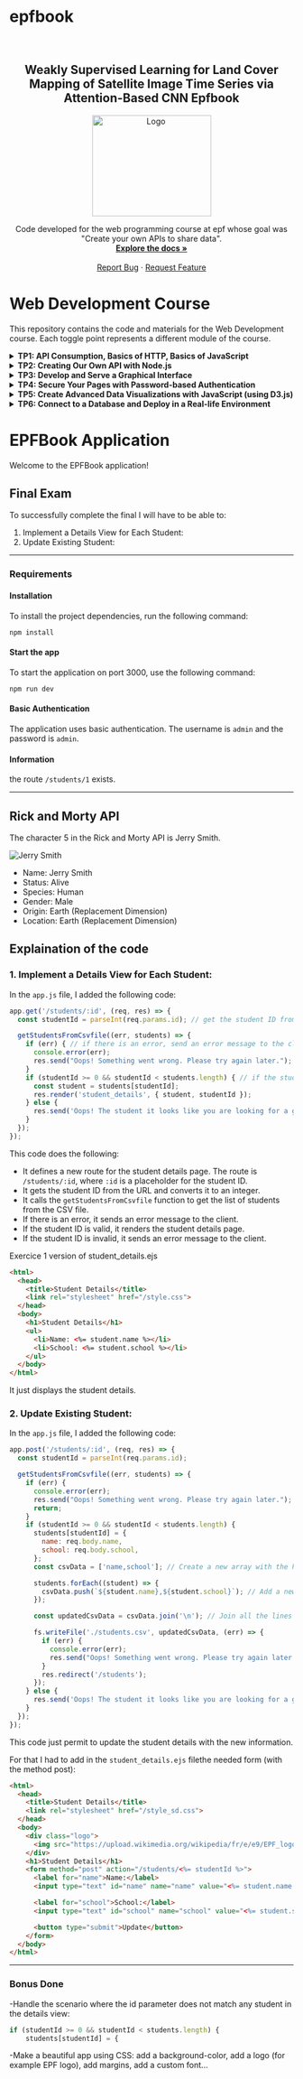 # epfbook
<!-- PROJECT LOGO -->
<br />
<div align="center">
  <h2 align="center">Weakly Supervised Learning for Land Cover
Mapping of Satellite Image Time Series via
Attention-Based CNN
Epfbook</h3>
  <a href="https://www.epf.fr/en">
    <img src="https://upload.wikimedia.org/wikipedia/fr/e/e9/EPF_logo_2021.png" alt="Logo" width="211" height="179">
  </a>
  <p align="center">
    Code developed for the web programming course at epf whose goal was "Create your own APIs to share data".
    <br />
    <a href="https://github.com/Thibault-GILLARD/epfbook"><strong>Explore the docs »</strong></a>
    <br />
    <br />
    <a href="https://github.com/Thibault-GILLARD/epfbook/issues">Report Bug</a>
    ·
    <a href="https://github.com/Thibault-GILLARD/epfbook/issues">Request Feature</a>
  </p>
</div>


# Web Development Course

This repository contains the code and materials for the Web Development course. Each toggle point represents a different module of the course.

<details>
<summary><strong>TP1: API Consumption, Basics of HTTP, Basics of JavaScript</strong></summary>
<p>

Learn how web browsers (such as Chrome, Firefox, Safari, etc.) retrieve web pages and data from the internet. Explore API consumption, HTTP basics, and JavaScript fundamentals.

</p>
</details>

<details>
<summary><strong>TP2: Creating Our Own API with Node.js</strong></summary>
<p>

Learn about creating your own API using Node.js. Serve and update data stored in a CSV file, specifically a list of students. Focus on the server-side of web development and how websites make web pages and data available to their users.

</p>
</details>

<details>
<summary><strong>TP3: Develop and Serve a Graphical Interface</strong></summary>
<p>

Learn to develop and serve a graphical interface in the browser using HTML, CSS, and JavaScript. Implement forms, handle responsiveness, and grasp the basics of front-end web development.

</p>
</details>

<details>
<summary><strong>TP4: Secure Your Pages with Password-based Authentication</strong></summary>
<p>

Learn how to secure your web pages with password-based authentication. Explore techniques to make certain pages and data private, accessible only to authenticated users or members.

</p>
</details>

<details>
<summary><strong>TP5: Create Advanced Data Visualizations with JavaScript (using D3.js)</strong></summary>
<p>

Learn how to create advanced data visualizations using JavaScript, specifically leveraging the power of D3.js. Explore different techniques to display data in an aesthetically pleasing and informative manner.

</p>
</details>

<details>
<summary><strong>TP6: Connect to a Database and Deploy in a Real-life Environment</strong></summary>
<p>

Learn how to connect to a database and deploy your web application in a real-life environment. Explore concepts related to storing persistent data and retrieving them when needed. Additionally, gain insights into the deployment process.

</p>
</details>

# EPFBook Application

Welcome to the EPFBook application!

## Final Exam

To successfully complete the final I will have to be able to:

1. Implement a Details View for Each Student:
2. Update Existing Student:

----
### Requirements

#### Installation

To install the project dependencies, run the following command:

```shell
npm install
```

#### Start the app

To start the application on port 3000, use the following command:

```shell
npm run dev
```

#### Basic Authentication

The application uses basic authentication. The username is `admin` and the password is `admin`.

#### Information 

the route `/students/1` exists.

----

## Rick and Morty API

The character 5 in the Rick and Morty API is Jerry Smith.

![Jerry Smith](https://rickandmortyapi.com/api/character/avatar/5.jpeg)

- Name: Jerry Smith
- Status: Alive
- Species: Human
- Gender: Male
- Origin: Earth (Replacement Dimension)
- Location: Earth (Replacement Dimension)

## Explaination of the code 


### 1. Implement a Details View for Each Student:

In the `app.js` file, I added the following code:

```javascript
app.get('/students/:id', (req, res) => {
  const studentId = parseInt(req.params.id); // get the student ID from the URL and convert it to an integer

  getStudentsFromCsvfile((err, students) => {
    if (err) { // if there is an error, send an error message to the client
      console.error(err);
      res.send("Oops! Something went wrong. Please try again later.");
    }
    if (studentId >= 0 && studentId < students.length) { // if the student ID is valid, render the student details page
      const student = students[studentId];
      res.render('student_details', { student, studentId });
    } else {
      res.send('Oops! The student it looks like you are looking for a ghost. Please try again later.');
    }
  });
});
```

This code does the following:
- It defines a new route for the student details page. The route is `/students/:id`, where `:id` is a placeholder for the student ID.
- It gets the student ID from the URL and converts it to an integer.
-  It calls the `getStudentsFromCsvfile` function to get the list of students from the CSV file.
-  If there is an error, it sends an error message to the client.
-  If the student ID is valid, it renders the student details page.
-  If the student ID is invalid, it sends an error message to the client.


Exercice 1 version of student_details.ejs

```html
<html>
  <head>
    <title>Student Details</title>
    <link rel="stylesheet" href="/style.css">
  </head>
  <body>
    <h1>Student Details</h1>
    <ul>
      <li>Name: <%= student.name %></li>
      <li>School: <%= student.school %></li>
    </ul>
  </body>
</html>
```

It just displays the student details.

### 2. Update Existing Student:

In the `app.js` file, I added the following code:

```javascript
app.post('/students/:id', (req, res) => {
  const studentId = parseInt(req.params.id); 

  getStudentsFromCsvfile((err, students) => {
    if (err) {
      console.error(err);
      res.send("Oops! Something went wrong. Please try again later.");
      return;
    }
    if (studentId >= 0 && studentId < students.length) {
      students[studentId] = { 
        name: req.body.name,
        school: req.body.school,
      };
      const csvData = ['name,school']; // Create a new array with the header

      students.forEach((student) => {
        csvData.push(`${student.name},${student.school}`); // Add a new line for each student
      });

      const updatedCsvData = csvData.join('\n'); // Join all the lines with a new line character

      fs.writeFile('./students.csv', updatedCsvData, (err) => {
        if (err) {
          console.error(err);
          res.send("Oops! Something went wrong. Please try again later.");
        }
        res.redirect('/students');
      });
    } else {
      res.send('Oops! The student it looks like you are looking for a ghost. Please try again later.');
    }
  });
}); 
```

This code just permit to update the student details with the new information.

For that I had to add in the `student_details.ejs` filethe needed form (with the method post):

```html
<html>
  <head>
    <title>Student Details</title>
    <link rel="stylesheet" href="/style_sd.css">
  </head>
  <body>
    <div class="logo">
      <img src="https://upload.wikimedia.org/wikipedia/fr/e/e9/EPF_logo_2021.png" alt="EPF Troyes Logo">
    </div>
    <h1>Student Details</h1>
    <form method="post" action="/students/<%= studentId %>">
      <label for="name">Name:</label>
      <input type="text" id="name" name="name" value="<%= student.name %>" required>

      <label for="school">School:</label>
      <input type="text" id="school" name="school" value="<%= student.school %>" required>

      <button type="submit">Update</button>
    </form>
  </body>
</html>
```
---
### Bonus Done 

-Handle the scenario where the id parameter does not match any student in the
details view:
  
```javascript
if (studentId >= 0 && studentId < students.length) {
    students[studentId] = { 
````

-Make a beautiful app using CSS: add a background-color, add a logo (for example
EPF logo), add margins, add a custom font...






